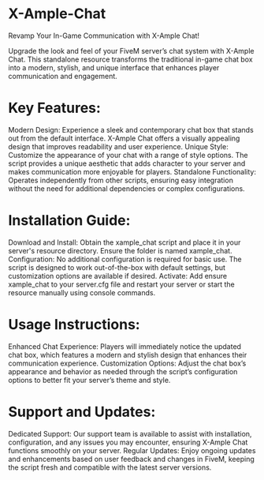 # X-Ample-Chat
Revamp Your In-Game Communication with X-Ample Chat!

Upgrade the look and feel of your FiveM server’s chat system with X-Ample Chat. This standalone resource transforms the traditional in-game chat box into a modern, stylish, and unique interface that enhances player communication and engagement.

# Key Features:
Modern Design: Experience a sleek and contemporary chat box that stands out from the default interface. X-Ample Chat offers a visually appealing design that improves readability and user experience.
Unique Style: Customize the appearance of your chat with a range of style options. The script provides a unique aesthetic that adds character to your server and makes communication more enjoyable for players.
Standalone Functionality: Operates independently from other scripts, ensuring easy integration without the need for additional dependencies or complex configurations.
# Installation Guide:
Download and Install: Obtain the xample_chat script and place it in your server's resource directory. Ensure the folder is named xample_chat.
Configuration: No additional configuration is required for basic use. The script is designed to work out-of-the-box with default settings, but customization options are available if desired.
Activate: Add ensure xample_chat to your server.cfg file and restart your server or start the resource manually using console commands.
# Usage Instructions:
Enhanced Chat Experience: Players will immediately notice the updated chat box, which features a modern and stylish design that enhances their communication experience.
Customization Options: Adjust the chat box’s appearance and behavior as needed through the script’s configuration options to better fit your server’s theme and style.
# Support and Updates:
Dedicated Support: Our support team is available to assist with installation, configuration, and any issues you may encounter, ensuring X-Ample Chat functions smoothly on your server.
Regular Updates: Enjoy ongoing updates and enhancements based on user feedback and changes in FiveM, keeping the script fresh and compatible with the latest server versions.
